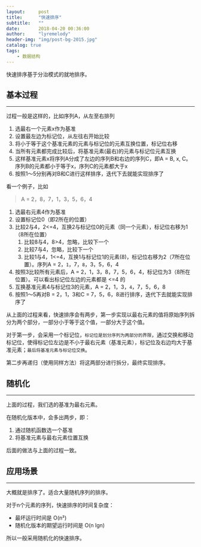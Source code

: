 ```yaml
---
layout:     post
title:      "快速排序"
subtitle:   ""
date:       2018-04-20 00:36:00
author:     "lyremelody"
header-img: "img/post-bg-2015.jpg"
catalog: true
tags:
    - 数据结构
---
```



快速排序基于分治模式的就地排序。

## 基本过程
---
过程一般是这样的，比如序列A，从左至右排列

1. 选最右一个元素x作为基准
2. 设置最左边为标记位，从左往右开始比较
3. 将小于等于这个基准元素的元素与标记位的元素互换位置，标记位右移
4. 当所有元素都完成比较后，将基准元素(最右)的元素与标记位元素互换
5. 这样基准元素x将序列A分成了左边的序列B和右边的序列C，即A = B, x, C。序列B的元素都小于等于x，序列C的元素都大于x
6. 按照1～5分别再对B和C进行这样排序，迭代下去就能实现排序了

看一个例子，比如
> A = 2，8，7，1，3，5，6，4

1. 选最右元素4作为基准
2. 设置标记位0（即2所在的位置）
3. 比较2与4，2<=4，互换2与标记位0的元素（同一个元素），标记位右移为1（8所在位置）
	1. 比较8与4，8>4，忽略，比较下一个
	2. 比较7与4，忽略，比较下一个
	3. 比较1与4，1<=4，互换1与标记位1的元素(8)，标记位右移为2（7所在位置）。序列A = 2，`1`，7，`8`，3，5，6，4
4. 按照3比较所有元素后，A = 2，1，3，8，7，5，6，4，标记位为3（8所在位置）。可以看出标记位左边的元素都是 <=4 的
5. 互换基准元素4与标记位3的元素，A = 2，1，3，`4`，7，5，6，8
6. 按照1～5再对B = 2，1，3和C = 7，5，6，8进行排序，迭代下去就能实现排序了

从上面的过程来看，快速排序会有两步，第一步实现以最右元素的值将原始序列拆分为两个部分，一部分小于等于这个值，一部分大于这个值。

对于第一步，会采用一个标记位，`标记位是划分序列为两部分的界限`，通过交换和移动标记位，使得标记位左边是不小于最右元素（基准元素），标记位及右边均大于基准元素；`最后将基准元素与标记位交换`。

第二步再递归（使用同样方法）将这两部分进行拆分，最终实现排序。

## 随机化
---
上面的过程，我们选的基准为最右元素。

在随机化版本中，会多出两步，即：
1. 通过随机函数选一个基准
2. 将基准元素与最右元素位置互换

后面的做法与上面的过程一致。

## 应用场景
---
大概就是排序了。适合大量随机序列的排序。

对于n个元素的序列，快速排序的时间复杂度：
* 最坏运行时间是 O(n²)
* 随机化版本的期望运行时间是 O(n lgn)

所以一般采用随机化的快速排序。

